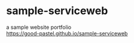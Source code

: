 # sample-serviceweb
a sample website portfolio </br>
https://good-pastel.github.io/sample-serviceweb
